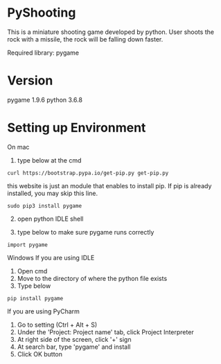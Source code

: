 # PyShooting

This is a miniature shooting game developed by python. User shoots the rock with a missile, the rock will be falling down faster.

Required library: pygame


#  Version
pygame 1.9.6
python 3.6.8


#  Setting up Environment

On mac
  1. type below at the cmd
  
    curl https://bootstrap.pypa.io/get-pip.py get-pip.py
      
  this website is just an module that enables to install pip. If pip is already installed, you may skip this line.
  
    sudo pip3 install pygame
    
  
  2. open python IDLE shell
  
  3. type below to make sure pygame runs correctly
  
    import pygame

Windows
If you are using IDLE
  1. Open cmd
  2. Move to the directory of where the python file exists
  3. Type below
   
    pip install pygame
  
If you are using PyCharm
  1. Go to setting (Ctrl + Alt + S)
  2. Under the 'Project: Project name' tab, click Project Interpreter
  3. At right side of the screen, click '+' sign
  4. At search bar, type 'pygame' and install
  5. Click OK button
